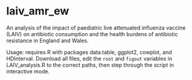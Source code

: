 # laiv_amr_ew

An analysis of the impact of paediatric live attenuated influenza vaccine (LAIV) on antibiotic consumption and the health burdens of antibiotic resistance in England and Wales.

Usage: requires R with packages data.table, ggplot2, cowplot, and HDInterval. Download all files, edit the `root` and `figout` variables in LAIV_analysis.R to the correct paths, then step through the script in interactive mode.
